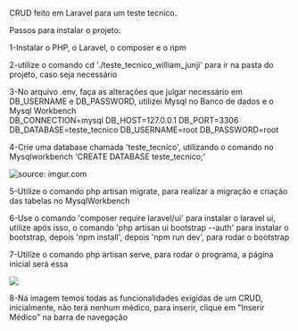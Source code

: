 CRUD feito em Laravel para um teste tecnico.

Passos para instalar o projeto: 

1-Instalar o PHP, o Laravel, o composer e o npm <br>

2-utilize o comando  cd './teste_tecnico_william_junji' para ir na pasta do projeto, caso seja necessário <br>

3-No arquivo .env, faça as alterações que julgar necessário  em DB_USERNAME e  DB_PASSWORD, utilizei Mysql no Banco de dados e o Mysql Workbench <br>
        DB_CONNECTION=mysql
        DB_HOST=127.0.0.1
        DB_PORT=3306
        DB_DATABASE=teste_tecnico
        DB_USERNAME=root
        DB_PASSWORD=root <br>

4-Crie uma database chamada 'teste_tecnico', utilizando o comando  no Mysqlworkbench 'CREATE DATABASE teste_tecnico;'<br>

<img src="https://i.imgur.com/GUMTpim.png" title="source: imgur.com" /> <br>

5-Utilize o comando php artisan migrate, para realizar a migração e criação das tabelas no MysqlWorkbench

6-Use o comando 'composer require laravel/ui' para instalar o laravel ui, utilize após isso, o comando 'php artisan ui bootstrap --auth' para instalar o bootstrap, depois 'npm install', depois 'npm run dev', para rodar o bootstrap <br>

7-Utilize o comando php artisan serve, para rodar o programa, a página inicial será essa <br>

<img src="https://i.imgur.com/LVdb8TB.png" />

8-Na imagem temos todas as funcionalidades exigidas de um CRUD, inicialmente, não terá nenhum médico, para inserir, clique em "Inserir Médico" na barra de navegação <br>
